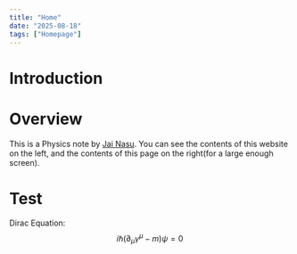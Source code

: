 ```yaml
---
title: "Home"
date: "2025-08-18"
tags: ["Homepage"]
---
```


# Introduction

# Overview

This is a Physics note by [Jai Nasu](https://github.com/JaiNasu).
You can see the contents of this website on the left, and the contents of this page on the right(for a large enough screen).

# Test

Dirac Equation:
$$
i \hbar (\partial_\mu \gamma^\mu - m) \psi = 0
$$
